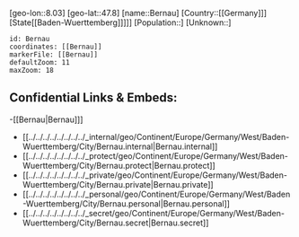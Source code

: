 ﻿---
location: [47.8,8.03]
mapzoom: [7,12] 
mapmarker: city 
type: City
tags:
- geo/City


SpocWebEntityId: 29133
isDeleted: false
confidential: public

---
[geo-lon::8.03]
[geo-lat::47.8]
[name::Bernau]
[Country::[[Germany]]]
[State[[Baden-Wuerttemberg]]]]]
[Population::]
[Unknown::]


```leaflet
id: Bernau
coordinates: [[Bernau]]
markerFile: [[Bernau]]
defaultZoom: 11 
maxZoom: 18
```


## Confidential Links & Embeds: 
-[[Bernau|Bernau]]] 
- [[../../../../../../../../_internal/geo/Continent/Europe/Germany/West/Baden-Wuerttemberg/City/Bernau.internal|Bernau.internal]] 
- [[../../../../../../../../_protect/geo/Continent/Europe/Germany/West/Baden-Wuerttemberg/City/Bernau.protect|Bernau.protect]] 
- [[../../../../../../../../_private/geo/Continent/Europe/Germany/West/Baden-Wuerttemberg/City/Bernau.private|Bernau.private]] 
- [[../../../../../../../../_personal/geo/Continent/Europe/Germany/West/Baden-Wuerttemberg/City/Bernau.personal|Bernau.personal]] 
- [[../../../../../../../../_secret/geo/Continent/Europe/Germany/West/Baden-Wuerttemberg/City/Bernau.secret|Bernau.secret]] 
